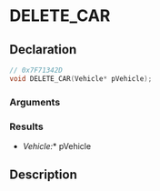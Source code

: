 # DELETE_CAR

## Declaration
```cpp
// 0x7F71342D
void DELETE_CAR(Vehicle* pVehicle);
```

### Arguments

### Results
- **Vehicle*:** pVehicle

## Description
